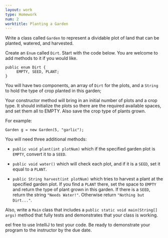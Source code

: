 ```yaml
---
layout: work
type: Homework
num: 2
worktitle: Planting a Garden
---
```


Write a class called `Garden` to represent a dividable plot of land that can be
planted, watered, and harvested.

Create an `Enum` called `Dirt`. Start with the code below. You
are welcome to add methods to it if you would like.

    public enum Dirt {
         EMPTY, SEED, PLANT;
    }

You will have two components, an array of `Dirt` for the plots, and a `String` to hold the type of crop planted in this garden;

Your constructor method will bring in an initial number of plots and a crop type.
It should initialize the plots so there are the required available spaces, and set them all to EMPTY. Also save the crop type of plants grown.

For example:

    Garden g = new Garden(5, "garlic");

You will need three additional methods:

* `public void plant(int plotNum)` which if the specified garden plot is `EMPTY`, convert it to a `SEED`.

* `public void water()` which will check each plot, and if it is a `SEED`, set it equal to a `PLANT`.

* `public String harvest(int plotNum)` which tries to harvest a plant at the specified garden plot. If you find a `PLANT` there,
set the space to `EMPTY` and return the type of plant grown in this garden.
If there is a `SEED`,
return the string `"Needs Water!"`. Otherwise return `"Nothing but Dirt..."`.

Also, write a `Main` class that includes a `public static void main(String[] args)` method that fully tests and demonstrates that your class is working.

eel free to use IntelliJ to test your code. Be ready to demonstrate your program to the instructor by the due date.
